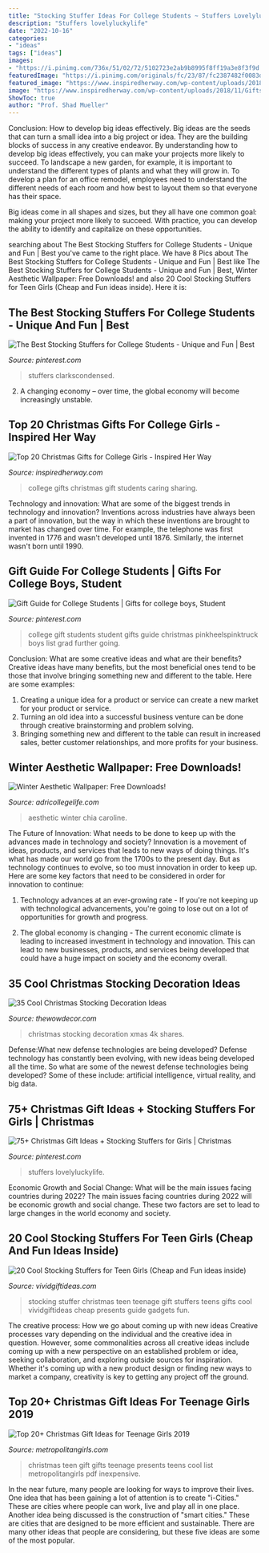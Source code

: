 ```yaml
---
title: "Stocking Stuffer Ideas For College Students ~ Stuffers Lovelyluckylife"
description: "Stuffers lovelyluckylife"
date: "2022-10-16"
categories:
- "ideas"
tags: ["ideas"]
images:
- "https://i.pinimg.com/736x/51/02/72/5102723e2ab9b8995f8ff19a3e8f3f9d.jpg"
featuredImage: "https://i.pinimg.com/originals/fc/23/87/fc2387482f0083d9f5f931d20886f7a5.jpg"
featured_image: "https://www.inspiredherway.com/wp-content/uploads/2018/11/Gifts-for-College-Girls-Christmas.png"
image: "https://www.inspiredherway.com/wp-content/uploads/2018/11/Gifts-for-College-Girls-Christmas.png"
ShowToc: true
author: "Prof. Shad Mueller"
---
```



Conclusion: How to develop big ideas effectively.
Big ideas are the seeds that can turn a small idea into a big project or idea. They are the building blocks of success in any creative endeavor. By understanding how to develop big ideas effectively, you can make your projects more likely to succeed. 
To landscape a new garden, for example, it is important to understand the different types of plants and what they will grow in. To develop a plan for an office remodel, employees need to understand the different needs of each room and how best to layout them so that everyone has their space. 

 Big ideas come in all shapes and sizes, but they all have one common goal: making your project more likely to succeed. With practice, you can develop the ability to identify and capitalize on these opportunities.

	

		
searching about The Best Stocking Stuffers for College Students - Unique and Fun | Best you've came to the right place. We have 8 Pics about The Best Stocking Stuffers for College Students - Unique and Fun | Best like The Best Stocking Stuffers for College Students - Unique and Fun | Best, Winter Aesthetic Wallpaper: Free Downloads! and also 20 Cool Stocking Stuffers for Teen Girls (Cheap and Fun ideas inside). Here it is:
		
    
## The Best Stocking Stuffers For College Students - Unique And Fun | Best

<img loading=lazy src="https://i.pinimg.com/originals/92/78/63/927863b56b2274157c87a2b599173939.jpg" onerror="this.onerror=null;this.src='https://tse2.mm.bing.net/th?id=OIP.G8Sqk3CmpU-Nqxahu1TCrQHaO0&amp;pid=15.1';" alt="The Best Stocking Stuffers for College Students - Unique and Fun | Best">

_Source: pinterest.com_

>stuffers clarkscondensed. 

	

2. A changing economy – over time, the global economy will become increasingly unstable.

    
## Top 20 Christmas Gifts For College Girls - Inspired Her Way

<img loading=lazy src="https://www.inspiredherway.com/wp-content/uploads/2018/11/Gifts-for-College-Girls-Christmas.png" onerror="this.onerror=null;this.src='https://tse1.mm.bing.net/th?id=OIP.OcBBeN_gshz_w09ACBXLrgHaPj&amp;pid=15.1';" alt="Top 20 Christmas Gifts for College Girls - Inspired Her Way">

_Source: inspiredherway.com_

>college gifts christmas gift students caring sharing. 

	

Technology and innovation: What are some of the biggest trends in technology and innovation?
Inventions across industries have always been a part of innovation, but the way in which these inventions are brought to market has changed over time. For example, the telephone was first invented in 1776 and wasn't developed until 1876. Similarly, the internet wasn't born until 1990.

    
## Gift Guide For College Students | Gifts For College Boys, Student

<img loading=lazy src="https://i.pinimg.com/originals/fc/23/87/fc2387482f0083d9f5f931d20886f7a5.jpg" onerror="this.onerror=null;this.src='https://tse1.mm.bing.net/th?id=OIP.WfjA-yLBwry3G-gmF3zG1QHaKu&amp;pid=15.1';" alt="Gift Guide for College Students | Gifts for college boys, Student">

_Source: pinterest.com_

>college gift students student gifts guide christmas pinkheelspinktruck boys list grad further going. 

	

Conclusion: What are some creative ideas and what are their benefits?
Creative ideas have many benefits, but the most beneficial ones tend to be those that involve bringing something new and different to the table. Here are some examples:
1. Creating a unique idea for a product or service can create a new market for your product or service.
2. Turning an old idea into a successful business venture can be done through creative brainstorming and problem solving.
3. Bringing something new and different to the table can result in increased sales, better customer relationships, and more profits for your business.

    
## Winter Aesthetic Wallpaper: Free Downloads!

<img loading=lazy src="https://adricollegelife.com/wp-content/uploads/2020/11/21-576x1024.png" onerror="this.onerror=null;this.src='https://tse1.mm.bing.net/th?id=OIP.IW0XjVeG1bpn9sFXeqFJ2gHaNK&amp;pid=15.1';" alt="Winter Aesthetic Wallpaper: Free Downloads!">

_Source: adricollegelife.com_

>aesthetic winter chia caroline. 

	

The Future of Innovation: What needs to be done to keep up with the advances made in technology and society?
Innovation is a movement of ideas, products, and services that leads to new ways of doing things. It's what has made our world go from the 1700s to the present day. But as technology continues to evolve, so too must innovation in order to keep up. Here are some key factors that need to be considered in order for innovation to continue:
1. Technology advances at an ever-growing rate - If you're not keeping up with technological advancements, you're going to lose out on a lot of opportunities for growth and progress.

2. The global economy is changing - The current economic climate is leading to increased investment in technology and innovation. This can lead to new businesses, products, and services being developed that could have a huge impact on society and the economy overall.


    
## 35 Cool Christmas Stocking Decoration Ideas

<img loading=lazy src="http://www.thewowdecor.com/wp-content/uploads/2015/12/Xmas-Stuff-For-Gt-Christmas-Stocking-Designs.jpg" onerror="this.onerror=null;this.src='https://tse3.mm.bing.net/th?id=OIP.F182fypKi3L48gy_L0jJ3gHaKL&amp;pid=15.1';" alt="35 Cool Christmas Stocking Decoration Ideas">

_Source: thewowdecor.com_

>christmas stocking decoration xmas 4k shares. 

	

Defense:What new defense technologies are being developed?
Defense technology has constantly been evolving, with new ideas being developed all the time. So what are some of the newest defense technologies being developed? Some of these include: artificial intelligence, virtual reality, and big data.

    
## 75+ Christmas Gift Ideas + Stocking Stuffers For Girls | Christmas

<img loading=lazy src="https://i.pinimg.com/736x/51/02/72/5102723e2ab9b8995f8ff19a3e8f3f9d.jpg" onerror="this.onerror=null;this.src='https://tse2.mm.bing.net/th?id=OIP.9J0TMi_Y1v0hsS5K7A3vYQHaPH&amp;pid=15.1';" alt="75+ Christmas Gift Ideas + Stocking Stuffers for Girls | Christmas">

_Source: pinterest.com_

>stuffers lovelyluckylife. 

	

Economic Growth and Social Change: What will be the main issues facing countries during 2022?
The main issues facing countries during 2022 will be economic growth and social change. These two factors are set to lead to large changes in the world economy and society.

    
## 20 Cool Stocking Stuffers For Teen Girls (Cheap And Fun Ideas Inside)

<img loading=lazy src="https://cdn.vividgiftideas.com/wp-content/uploads/2017/09/stocking-stuffers-teen-girls.jpg" onerror="this.onerror=null;this.src='https://tse4.mm.bing.net/th?id=OIP.1meN43PGMsSzgdPEEL_yOgHaNp&amp;pid=15.1';" alt="20 Cool Stocking Stuffers for Teen Girls (Cheap and Fun ideas inside)">

_Source: vividgiftideas.com_

>stocking stuffer christmas teen teenage gift stuffers teens gifts cool vividgiftideas cheap presents guide gadgets fun. 

	

The creative process: How we go about coming up with new ideas
Creative processes vary depending on the individual and the creative idea in question. However, some commonalities across all creative ideas include coming up with a new perspective on an established problem or idea, seeking collaboration, and exploring outside sources for inspiration. Whether it's coming up with a new product design or finding new ways to market a company, creativity is key to getting any project off the ground.

    
## Top 20+ Christmas Gift Ideas For Teenage Girls 2019

<img loading=lazy src="https://metropolitangirls.com/wp-content/uploads/2017/10/christmas-teen-girl-gifts-v3.jpg" onerror="this.onerror=null;this.src='https://tse2.mm.bing.net/th?id=OIP.rpxqoFpy3H38MMzapv5gZQHaK0&amp;pid=15.1';" alt="Top 20+ Christmas Gift Ideas for Teenage Girls 2019">

_Source: metropolitangirls.com_

>christmas teen gift gifts teenage presents teens cool list metropolitangirls pdf inexpensive. 

	

In the near future, many people are looking for ways to improve their lives. One idea that has been gaining a lot of attention is to create "i-Cities." These are cities where people can work, live and play all in one place. Another idea being discussed is the construction of "smart cities." These are cities that are designed to be more efficient and sustainable. There are many other ideas that people are considering, but these five ideas are some of the most popular.

